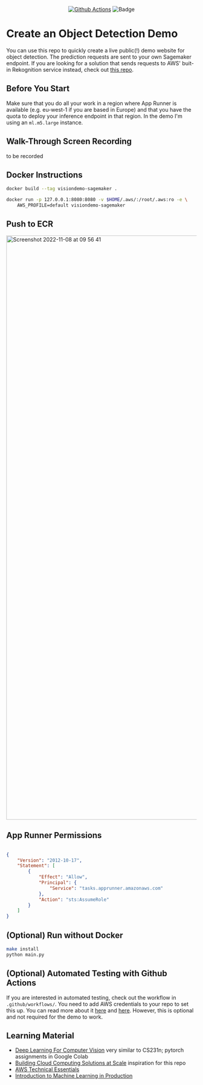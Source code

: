 <div align="center">
  
[![Github Actions](https://github.com/fraukecharms/fastapi-sagemaker-compvision/actions/workflows/main.yml/badge.svg)](https://github.com/fraukecharms/fastapi-sagemaker-compvision/actions/workflows/main.yml)
![Badge](https://codebuild.eu-west-1.amazonaws.com/badges?uuid=eyJlbmNyeXB0ZWREYXRhIjoiQk1EZHMrdDJlR1l1VFdWeWpIbjduaDNrQnRlZ29KckJLcG9BWmlMSGhEOGRWNm43UTRFb2U2b2RzdGNtcXJ6amcrQ1J5V2d1SVljS3I4VFFuRUdnOVpJPSIsIml2UGFyYW1ldGVyU3BlYyI6Iks5UUU1Z1ljRXdoWDNwTk0iLCJtYXRlcmlhbFNldFNlcmlhbCI6MX0%3D&branch=main)
</div>

# Create an Object Detection Demo 

You can use this repo to quickly create a live public(!) demo website for object detection. The prediction requests are sent to your own Sagemaker endpoint. If you are looking for a solution that sends requests to AWS' buit-in Rekognition service instead, check out [this repo](https://github.com/fraukecharms/fastapi-rekognition-compvision).

## Before You Start

Make sure that you do all your work in a region where App Runner is available (e.g. eu-west-1 if you are based in Europe) and that you have the quota to deploy your inference endpoint in that region. In the demo I'm using an `ml.m5.large` instance.

## Walk-Through Screen Recording
to be recorded

## Docker Instructions


```sh
docker build --tag visiondemo-sagemaker .
```
```sh
docker run -p 127.0.0.1:8080:8080 -v $HOME/.aws/:/root/.aws:ro -e \
    AWS_PROFILE=default visiondemo-sagemaker
```



## Push to ECR


<img width="1548" alt="Screenshot 2022-11-08 at 09 56 41" src="https://user-images.githubusercontent.com/3386410/200521120-bbf41786-0dc3-46e8-8e33-6fe065375754.png">




## App Runner Permissions


```json

{
    "Version": "2012-10-17",
    "Statement": [
        {
            "Effect": "Allow",
            "Principal": {
                "Service": "tasks.apprunner.amazonaws.com"
            },
            "Action": "sts:AssumeRole"
        }
    ]
}

```



## (Optional) Run without Docker


```sh
make install
python main.py
```

## (Optional) Automated Testing with Github Actions

If you are interested in automated testing, check out the workflow in `.github/workflows/`. You need to add AWS credentials to your repo to set this up. You can read more about it [here](https://github.com/aws-actions/configure-aws-credentials) and [here](https://docs.github.com/en/actions/deployment/security-hardening-your-deployments/configuring-openid-connect-in-amazon-web-services). However, this is optional and not required for the demo to work.


## Learning Material

* [Deep Learning For Computer Vision](https://web.eecs.umich.edu/~justincj/teaching/eecs498/WI2022/) very similar to CS231n; pytorch assignments in Google Colab
* [Building Cloud Computing Solutions at Scale](https://www.coursera.org/specializations/building-cloud-computing-solutions-at-scale) inspiration for this repo
* [AWS Technical Essentials](https://www.coursera.org/learn/aws-cloud-technical-essentials)
* [Introduction to Machine Learning in Production](https://www.coursera.org/learn/introduction-to-machine-learning-in-production)
